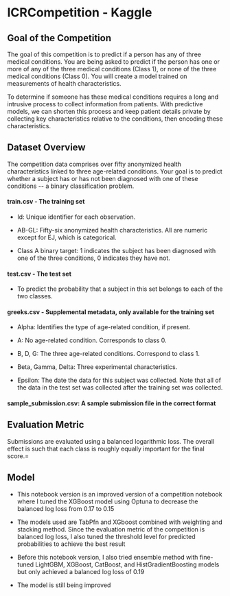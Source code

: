 # ICRCompetition - Kaggle

## Goal of the Competition
The goal of this competition is to predict if a person has any of three medical conditions. You are being asked to predict if the person has one or more of any of the three medical conditions (Class 1), or none of the three medical conditions (Class 0). You will create a model trained on measurements of health characteristics.

To determine if someone has these medical conditions requires a long and intrusive process to collect information from patients. With predictive models, we can shorten this process and keep patient details private by collecting key characteristics relative to the conditions, then encoding these characteristics.

## Dataset Overview
The competition data comprises over fifty anonymized health characteristics linked to three age-related conditions. Your goal is to predict whether a subject has or has not been diagnosed with one of these conditions -- a binary classification problem.

#### train.csv - The training set
  * Id: Unique identifier for each observation.

  * AB-GL: Fifty-six anonymized health characteristics. All are numeric except for EJ, which is categorical.

  * Class A binary target: 1 indicates the subject has been diagnosed with one of the three conditions, 0 indicates they have not.

#### test.csv - The test set
  * To predict the probability that a subject in this set belongs to each of the two classes.

#### greeks.csv - Supplemental metadata, only available for the training set
  * Alpha: Identifies the type of age-related condition, if present.

  * A:  No age-related condition. Corresponds to class 0.

  * B, D, G: The three age-related conditions. Correspond to class 1.

  * Beta, Gamma, Delta: Three experimental characteristics.

  * Epsilon: The date the data for this subject was collected. Note that all of the data in the test set was collected after the training set was collected.

#### sample_submission.csv: A sample submission file in the correct format

## Evaluation Metric
Submissions are evaluated using a balanced logarithmic loss. The overall effect is such that each class is roughly equally important for the final score.=


## Model
* This notebook version is an improved version of a competition notebook where I tuned the XGBoost model using Optuna to decrease the balanced log loss from 0.17 to 0.15
* The models used are TabPfn and XGboost combined with weighting and stacking method. Since the evaluation metric of the competition is balanced log loss, I also tuned the threshold level for predicted probabilities to achieve the best result
* Before this notebook version, I also tried ensemble method with fine-tuned LightGBM, XGBoost, CatBoost, and HistGradientBoosting models but only achieved a balanced log loss of 0.19

* The model is still being improved 

